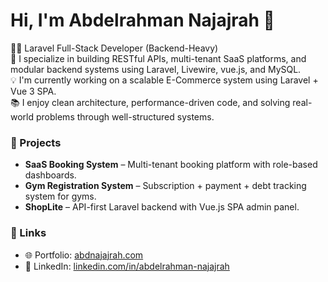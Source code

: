 # Hi, I'm Abdelrahman Najajrah 👋

👨‍💻 Laravel Full-Stack Developer (Backend-Heavy)  
🔧 I specialize in building RESTful APIs, multi-tenant SaaS platforms, and modular backend systems using Laravel, Livewire, vue.js, and MySQL.  
💡 I'm currently working on a scalable E-Commerce system using Laravel + Vue 3 SPA.  
📚 I enjoy clean architecture, performance-driven code, and solving real-world problems through well-structured systems.

### 🚀 Projects
- **SaaS Booking System** – Multi-tenant booking platform with role-based dashboards.  
- **Gym Registration System** – Subscription + payment + debt tracking system for gyms.  
- **ShopLite** – API-first Laravel backend with Vue.js SPA admin panel.

### 🔗 Links
- 🌐 Portfolio: [abdnajajrah.com](https://abdnajajrah.com)  
- 💼 LinkedIn: [linkedin.com/in/abdelrahman-najajrah](https://www.linkedin.com/in/abdelrahman-najajrah/)
